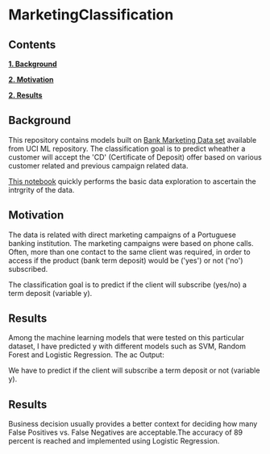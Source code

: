 # MarketingClassification

## Contents

[**1. Background**](#background)

[**2. Motivation**](#motivation)

[**2. Results**](#results)

## <a name="background">Background</a>

This repository contains models built on [Bank Marketing Data set](http://archive.ics.uci.edu/ml/datasets/Bank+Marketing) available from UCI ML repository. The classification goal is to predict wheather a customer will accept the 'CD' (Certificate of Deposit) offer based on various customer related and previous campaign related data.

[This notebook](https://nbviewer.jupyter.org/github/des137/MarketingClassification/blob/master/eda.ipynb) quickly performs the basic data exploration to ascertain the intrgrity of the data.

## <a name="DATA SET INFORMATION">Motivation</a>
The data is related with direct marketing campaigns of a Portuguese banking institution. The marketing campaigns were based on phone calls. Often, more than one contact to the same client was required, in order to access if the product (bank term deposit) would be ('yes') or not ('no') subscribed.

The classification goal is to predict if the client will subscribe (yes/no) a term deposit (variable y).

## <a name="MODELS">Results</a>
Among the machine learning models that were tested on this particular dataset, I have predicted y with different models such as SVM, Random Forest and Logistic Regression. The ac
Output:

We have to predict if the client will subscribe a term deposit or not (variable y).

## <a name="results">Results</a>

Business decision usually provides a better context for deciding how many False Positives vs. False Negatives are acceptable.The accuracy of 89 percent is reached and implemented using Logistic Regression. 


